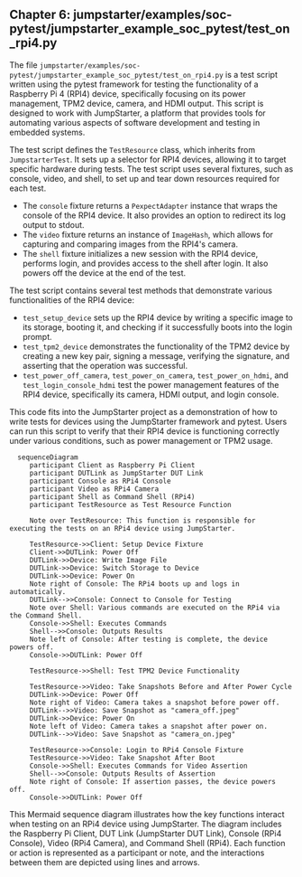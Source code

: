 ## Chapter 6: jumpstarter/examples/soc-pytest/jumpstarter_example_soc_pytest/test_on_rpi4.py

 The file `jumpstarter/examples/soc-pytest/jumpstarter_example_soc_pytest/test_on_rpi4.py` is a test script written using the pytest framework for testing the functionality of a Raspberry Pi 4 (RPI4) device, specifically focusing on its power management, TPM2 device, camera, and HDMI output. This script is designed to work with JumpStarter, a platform that provides tools for automating various aspects of software development and testing in embedded systems.

   The test script defines the `TestResource` class, which inherits from `JumpstarterTest`. It sets up a selector for RPI4 devices, allowing it to target specific hardware during tests. The test script uses several fixtures, such as console, video, and shell, to set up and tear down resources required for each test.

   - The `console` fixture returns a `PexpectAdapter` instance that wraps the console of the RPI4 device. It also provides an option to redirect its log output to stdout.
   - The `video` fixture returns an instance of `ImageHash`, which allows for capturing and comparing images from the RPI4's camera.
   - The `shell` fixture initializes a new session with the RPI4 device, performs login, and provides access to the shell after login. It also powers off the device at the end of the test.

   The test script contains several test methods that demonstrate various functionalities of the RPI4 device:
   - `test_setup_device` sets up the RPI4 device by writing a specific image to its storage, booting it, and checking if it successfully boots into the login prompt.
   - `test_tpm2_device` demonstrates the functionality of the TPM2 device by creating a new key pair, signing a message, verifying the signature, and asserting that the operation was successful.
   - `test_power_off_camera`, `test_power_on_camera`, `test_power_on_hdmi`, and `test_login_console_hdmi` test the power management features of the RPI4 device, specifically its camera, HDMI output, and login console.

   This code fits into the JumpStarter project as a demonstration of how to write tests for devices using the JumpStarter framework and pytest. Users can run this script to verify that their RPI4 device is functioning correctly under various conditions, such as power management or TPM2 usage.

 ```mermaid
   sequenceDiagram
      participant Client as Raspberry Pi Client
      participant DUTLink as JumpStarter DUT Link
      participant Console as RPi4 Console
      participant Video as RPi4 Camera
      participant Shell as Command Shell (RPi4)
      participant TestResource as Test Resource Function

      Note over TestResource: This function is responsible for executing the tests on an RPi4 device using JumpStarter.

      TestResource->>Client: Setup Device Fixture
      Client->>DUTLink: Power Off
      DUTLink->>Device: Write Image File
      DUTLink->>Device: Switch Storage to Device
      DUTLink->>Device: Power On
      Note right of Console: The RPi4 boots up and logs in automatically.
      DUTLink-->>Console: Connect to Console for Testing
      Note over Shell: Various commands are executed on the RPi4 via the Command Shell.
      Console->>Shell: Executes Commands
      Shell-->>Console: Outputs Results
      Note left of Console: After testing is complete, the device powers off.
      Console->>DUTLink: Power Off

      TestResource->>Shell: Test TPM2 Device Functionality

      TestResource->>Video: Take Snapshots Before and After Power Cycle
      DUTLink->>Device: Power Off
      Note right of Video: Camera takes a snapshot before power off.
      DUTLink-->>Video: Save Snapshot as "camera_off.jpeg"
      DUTLink->>Device: Power On
      Note left of Video: Camera takes a snapshot after power on.
      DUTLink-->>Video: Save Snapshot as "camera_on.jpeg"

      TestResource->>Console: Login to RPi4 Console Fixture
      TestResource->>Video: Take Snapshot After Boot
      Console->>Shell: Executes Commands for Video Assertion
      Shell-->>Console: Outputs Results of Assertion
      Note right of Console: If assertion passes, the device powers off.
      Console->>DUTLink: Power Off
   ```

This Mermaid sequence diagram illustrates how the key functions interact when testing on an RPi4 device using JumpStarter. The diagram includes the Raspberry Pi Client, DUT Link (JumpStarter DUT Link), Console (RPi4 Console), Video (RPi4 Camera), and Command Shell (RPi4). Each function or action is represented as a participant or note, and the interactions between them are depicted using lines and arrows.